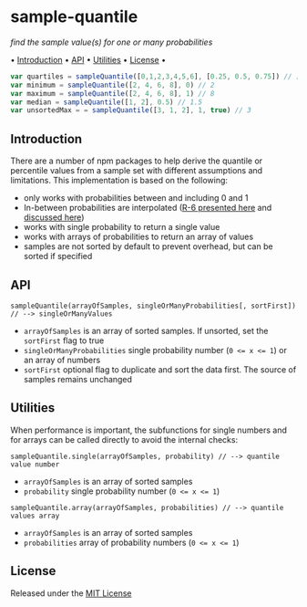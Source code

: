 <!-- markdownlint-disable MD004 MD007 MD010 MD041	MD022 MD024	MD032 MD036 -->
# sample-quantile

*find the sample value(s) for one or many probabilities*

• [Introduction](#Introduction) • [API](#API) • [Utilities](#Utilities) • [License](#license) •

```javascript
var quartiles = sampleQuantile([0,1,2,3,4,5,6], [0.25, 0.5, 0.75]) // [1,3,5]
var minimum = sampleQuantile([2, 4, 6, 8], 0) // 2
var maximum = sampleQuantile([2, 4, 6, 8], 1) // 8
var median = sampleQuantile([1, 2], 0.5) // 1.5
var unsortedMax = = sampleQuantile([3, 1, 2], 1, true) // 3
```

## Introduction

There are a number of npm packages to help derive the quantile or percentile values from a sample set with different assumptions and limitations.
This implementation is based on the following:
* only works with probabilities between and including 0 and 1
* In-between probabilities are interpolated ([R-6 presented here](http://en.wikipedia.org/wiki/Quantile) and [discussed here](https://en.wikipedia.org/wiki/Talk:Quantile))
* works with single probability to return a single value
* works with arrays of probabilities to return an array of values
* samples are not sorted by default to prevent overhead, but can be sorted if specified

## API

`sampleQuantile(arrayOfSamples, singleOrManyProbabilities[, sortFirst]) // --> singleOrManyValues`

* `arrayOfSamples` is an array of sorted samples. If unsorted, set the `sortFirst` flag to true
* `singleOrManyProbabilities` single probability number (`0 <= x <= 1`) or an array of numbers
* `sortFirst` optional flag to duplicate and sort the data first. The source of samples remains unchanged

## Utilities

When performance is important, the subfunctions for single numbers and for arrays can be called directly to avoid the internal checks:

`sampleQuantile.single(arrayOfSamples, probability) // --> quantile value number`

* `arrayOfSamples` is an array of sorted samples
* `probability` single probability number (`0 <= x <= 1`)

`sampleQuantile.array(arrayOfSamples, probabilities) // --> quantile values array`

* `arrayOfSamples` is an array of sorted samples
* `probabilities` array of probability numbers (`0 <= x <= 1`)


## License

Released under the [MIT License](http://www.opensource.org/licenses/MIT)
